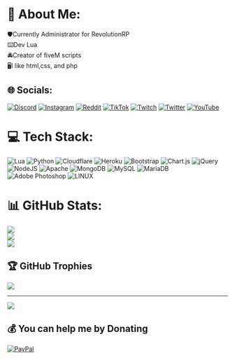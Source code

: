 # 💫 About Me:
🛡️Currently Administrator for RevolutionRP<br>⌨️Dev Lua<br>🚔Creator of fiveM scripts<br>🖥️I like html,css, and php


## 🌐 Socials:
[![Discord](https://img.shields.io/badge/Discord-%237289DA.svg?logo=discord&logoColor=white)](https://discordapp.com/users/391597830932004864) [![Instagram](https://img.shields.io/badge/Instagram-%23E4405F.svg?logo=Instagram&logoColor=white)](https://instagram.com/Yazouv) [![Reddit](https://img.shields.io/badge/Reddit-%23FF4500.svg?logo=Reddit&logoColor=white)](https://reddit.com/user/Yazouv) [![TikTok](https://img.shields.io/badge/TikTok-%23000000.svg?logo=TikTok&logoColor=white)](https://tiktok.com/@Yazouv) [![Twitch](https://img.shields.io/badge/Twitch-%239146FF.svg?logo=Twitch&logoColor=white)](https://twitch.tv/Yazouv) [![Twitter](https://img.shields.io/badge/Twitter-%231DA1F2.svg?logo=Twitter&logoColor=white)](https://twitter.com/Yazouv) [![YouTube](https://img.shields.io/badge/YouTube-%23FF0000.svg?logo=YouTube&logoColor=white)](https://youtube.com/@UCQyGE6Ai0rw6WZ3MvZYzGIA) 

# 💻 Tech Stack:
![Lua](https://img.shields.io/badge/lua-%232C2D72.svg?style=for-the-badge&logo=lua&logoColor=white) ![Python](https://img.shields.io/badge/python-3670A0?style=for-the-badge&logo=python&logoColor=ffdd54) ![Cloudflare](https://img.shields.io/badge/Cloudflare-F38020?style=for-the-badge&logo=Cloudflare&logoColor=white) ![Heroku](https://img.shields.io/badge/heroku-%23430098.svg?style=for-the-badge&logo=heroku&logoColor=white) ![Bootstrap](https://img.shields.io/badge/bootstrap-%23563D7C.svg?style=for-the-badge&logo=bootstrap&logoColor=white) ![Chart.js](https://img.shields.io/badge/chart.js-F5788D.svg?style=for-the-badge&logo=chart.js&logoColor=white) ![jQuery](https://img.shields.io/badge/jquery-%230769AD.svg?style=for-the-badge&logo=jquery&logoColor=white) ![NodeJS](https://img.shields.io/badge/node.js-6DA55F?style=for-the-badge&logo=node.js&logoColor=white) ![Apache](https://img.shields.io/badge/apache-%23D42029.svg?style=for-the-badge&logo=apache&logoColor=white) ![MongoDB](https://img.shields.io/badge/MongoDB-%234ea94b.svg?style=for-the-badge&logo=mongodb&logoColor=white) ![MySQL](https://img.shields.io/badge/mysql-%2300f.svg?style=for-the-badge&logo=mysql&logoColor=white) ![MariaDB](https://img.shields.io/badge/MariaDB-003545?style=for-the-badge&logo=mariadb&logoColor=white) ![Adobe Photoshop](https://img.shields.io/badge/adobephotoshop-%2331A8FF.svg?style=for-the-badge&logo=adobephotoshop&logoColor=white) ![LINUX](https://img.shields.io/badge/Linux-FCC624?style=for-the-badge&logo=linux&logoColor=black)
# 📊 GitHub Stats:
![](https://github-readme-stats.vercel.app/api?username=Yazouvv&theme=dark&hide_border=false&include_all_commits=true&count_private=false)<br/>
![](https://github-readme-streak-stats.herokuapp.com/?user=Yazouvv&theme=dark&hide_border=false)<br/>
![](https://github-readme-stats.vercel.app/api/top-langs/?username=Yazouvv&theme=dark&hide_border=false&include_all_commits=true&count_private=false&layout=compact)

## 🏆 GitHub Trophies
![](https://github-profile-trophy.vercel.app/?username=Yazouvv&theme=radical&no-frame=false&no-bg=true&margin-w=4)

---
[![](https://visitcount.itsvg.in/api?id=Yazouvv&icon=0&color=0)](https://visitcount.itsvg.in)

  ## 💰 You can help me by Donating
  [![PayPal](https://img.shields.io/badge/PayPal-00457C?style=for-the-badge&logo=paypal&logoColor=white)](https://paypal.me/yazouv) 

  
<!-- Proudly created with GPRM ( https://gprm.itsvg.in ) -->
